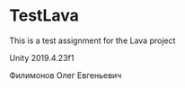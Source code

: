 # TestLava
This is a test assignment for the Lava project

Unity 2019.4.23f1

Филимонов Олег Евгеньевич
